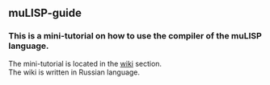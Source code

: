 ## muLISP-guide
### This is a mini-tutorial on how to use the compiler of the muLISP language.  
The mini-tutorial is located in the [wiki](https://github.com/RN-S1/muLISP-guide/wiki) section.  
The wiki is written in Russian language.
